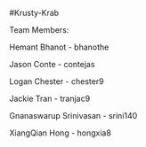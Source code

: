 #Krusty-Krab

Team Members:

Hemant Bhanot - bhanothe

Jason Conte - contejas

Logan Chester - chester9

Jackie Tran - tranjac9

Gnanaswarup Srinivasan - srini140

XiangQian Hong - hongxia8
